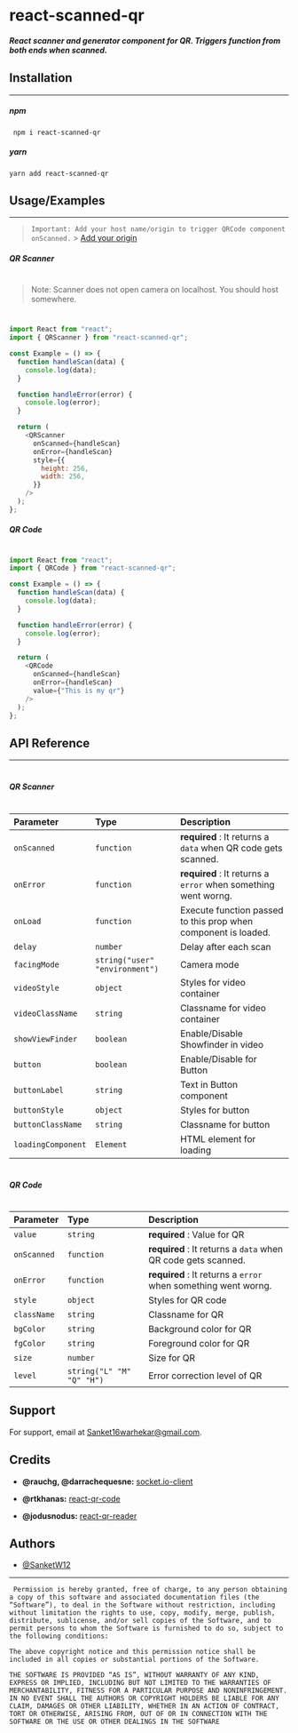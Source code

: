 # react-scanned-qr

##### React scanner and generator component for QR. Triggers function from both ends when scanned.

## Installation

---

##### npm

###

` npm i react-scanned-qr`

##### yarn

###

`yarn add react-scanned-qr`

##

## Usage/Examples

---

> `Important: Add your host name/origin to trigger QRCode component onScanned.` > [Add your origin](https://react-scanned-qr-server.herokuapp.com/add-origin)

##### QR Scanner

#

> Note: Scanner does not open camera on localhost. You should host somewhere.

#

```javascript
import React from "react";
import { QRScanner } from "react-scanned-qr";

const Example = () => {
  function handleScan(data) {
    console.log(data);
  }

  function handleError(error) {
    console.log(error);
  }

  return (
    <QRScanner
      onScanned={handleScan}
      onError={handleScan}
      style={{
        height: 256,
        width: 256,
      }}
    />
  );
};
```

##### QR Code

#

```javascript
import React from "react";
import { QRCode } from "react-scanned-qr";

const Example = () => {
  function handleScan(data) {
    console.log(data);
  }

  function handleError(error) {
    console.log(error);
  }

  return (
    <QRCode
      onScanned={handleScan}
      onError={handleScan}
      value={"This is my qr"}
    />
  );
};
```

## API Reference

---

#

##### QR Scanner

#

| Parameter          | Type                           | Description                                                    |
| :----------------- | :----------------------------- | :------------------------------------------------------------- |
| `onScanned`        | `function`                     | **required** : It returns a `data` when QR code gets scanned.  |
| `onError`          | `function`                     | **required** : It returns a `error` when something went worng. |
| `onLoad`           | `function`                     | Execute function passed to this prop when component is loaded. |
| `delay`            | `number`                       | Delay after each scan                                          |
| `facingMode`       | `string("user" "environment")` | Camera mode                                                    |
| `videoStyle`       | `object`                       | Styles for video container                                     |
| `videoClassName`   | `string`                       | Classname for video container                                  |
| `showViewFinder`   | `boolean`                      | Enable/Disable Showfinder in video                             |
| `button`           | `boolean`                      | Enable/Disable for Button                                      |
| `buttonLabel`      | `string`                       | Text in Button component                                       |
| `buttonStyle`      | `object`                       | Styles for button                                              |
| `buttonClassName`  | `string`                       | Classname for button                                           |
| `loadingComponent` | `Element`                      | HTML element for loading                                       |

#

##### QR Code

#

| Parameter   | Type                      | Description                                                    |
| :---------- | :------------------------ | :------------------------------------------------------------- |
| `value`     | `string`                  | **required** : Value for QR                                    |
| `onScanned` | `function`                | **required** : It returns a `data` when QR code gets scanned.  |
| `onError`   | `function`                | **required** : It returns a `error` when something went worng. |
| `style`     | `object`                  | Styles for QR code                                             |
| `className` | `string`                  | Classname for QR                                               |
| `bgColor`   | `string`                  | Background color for QR                                        |
| `fgColor`   | `string`                  | Foreground color for QR                                        |
| `size`      | `number`                  | Size for QR                                                    |
| `level`     | `string("L" "M" "Q" "H")` | Error correction level of QR                                   |

## Support

For support, email at Sanket16warhekar@gmail.com.

## Credits

- **@rauchg, @darrachequesne:** [socket.io-client](https://www.npmjs.com/package/socket.io-client)

- **@rtkhanas:** [react-qr-code](https://www.npmjs.com/package/react-qr-code)

- **@jodusnodus:** [react-qr-reader](https://www.npmjs.com/package/react-qr-reader)

## Authors

- [@SanketW12](https://github.com/SanketW12)

---

` Permission is hereby granted, free of charge, to any person obtaining a copy of this software and associated documentation files (the “Software”), to deal in the Software without restriction, including without limitation the rights to use, copy, modify, merge, publish, distribute, sublicense, and/or sell copies of the Software, and to permit persons to whom the Software is furnished to do so, subject to the following conditions:`

`The above copyright notice and this permission notice shall be included in all copies or substantial portions of the Software.`

`THE SOFTWARE IS PROVIDED “AS IS”, WITHOUT WARRANTY OF ANY KIND, EXPRESS OR IMPLIED, INCLUDING BUT NOT LIMITED TO THE WARRANTIES OF MERCHANTABILITY, FITNESS FOR A PARTICULAR PURPOSE AND NONINFRINGEMENT. IN NO EVENT SHALL THE AUTHORS OR COPYRIGHT HOLDERS BE LIABLE FOR ANY CLAIM, DAMAGES OR OTHER LIABILITY, WHETHER IN AN ACTION OF CONTRACT, TORT OR OTHERWISE, ARISING FROM, OUT OF OR IN CONNECTION WITH THE SOFTWARE OR THE USE OR OTHER DEALINGS IN THE SOFTWARE`
